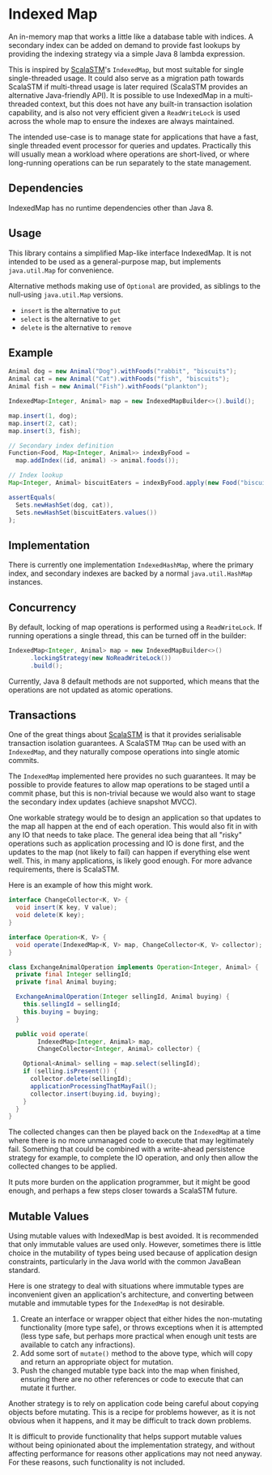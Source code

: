Indexed Map
===========

An in-memory map that works a little like a database table with indices. A
secondary index can be added on demand to provide fast lookups by providing
the indexing strategy via a simple Java 8 lambda expression.

This is inspired by [ScalaSTM][1]'s `IndexedMap`, but most suitable for single
single-threaded usage. It could also serve as a migration path towards ScalaSTM
if multi-thread usage is later required (ScalaSTM provides an alternative
Java-friendly API). It is possible to use IndexedMap in a multi-threaded context,
but this does not have any built-in transaction isolation capability, and is also
not very efficient given a `ReadWriteLock` is used across the whole map to ensure
the indexes are always maintained.

The intended use-case is to manage state for applications that have a fast,
single threaded event processor for queries and updates. Practically this will
usually mean a workload where operations are short-lived, or where long-running
operations can be run separately to the state management.

Dependencies
------------

IndexedMap has no runtime dependencies other than Java 8.

Usage
-----

This library contains a simplified Map-like interface IndexedMap. It is not
intended to be used as a general-purpose map, but implements `java.util.Map`
for convenience.

Alternative methods making use of `Optional` are provided, as siblings to the
null-using `java.util.Map` versions.

* `insert` is the alternative to `put`
* `select` is the alternative to `get`
* `delete` is the alternative to `remove`

Example
-------

```java
Animal dog = new Animal("Dog").withFoods("rabbit", "biscuits");
Animal cat = new Animal("Cat").withFoods("fish", "biscuits");
Animal fish = new Animal("Fish").withFoods("plankton");

IndexedMap<Integer, Animal> map = new IndexedMapBuilder<>().build();

map.insert(1, dog);
map.insert(2, cat);
map.insert(3, fish);

// Secondary index definition
Function<Food, Map<Integer, Animal>> indexByFood =
  map.addIndex((id, animal) -> animal.foods());

// Index lookup
Map<Integer, Animal> biscuitEaters = indexByFood.apply(new Food("biscuits"));

assertEquals(
  Sets.newHashSet(dog, cat)),
  Sets.newHashSet(biscuitEaters.values())
);
```

Implementation
--------------

There is currently one implementation `IndexedHashMap`, where the primary
index, and secondary indexes are backed by a normal `java.util.HashMap`
instances.

Concurrency
-----------

By default, locking of map operations is performed using a `ReadWriteLock`.
If running operations a single thread, this can be turned off in the builder:

```java
IndexedMap<Integer, Animal> map = new IndexedMapBuilder<>()
      .lockingStrategy(new NoReadWriteLock())
      .build();
```

Currently, Java 8 default methods are not supported, which means that the
operations are not updated as atomic operations.

Transactions
------------

One of the great things about [ScalaSTM][1] is that it provides serialisable
transaction isolation guarantees. A ScalaSTM `TMap` can be used with an
`IndexedMap`, and they naturally compose operations into single atomic commits.

The `IndexedMap` implemented here provides no such guarantees. It may be possible
to provide features to allow map operations to be staged until a commit phase,
but this is non-trivial because we would also want to stage the secondary index
updates (achieve snapshot MVCC).

One workable strategy would be to design an application so that updates to the
map all happen at the end of each operation. This would also fit in with any IO
that needs to take place. The general idea being that all "risky" operations
such as application processing and IO is done first, and the updates to the map
(not likely to fail) can happen if everything else went well. This, in many
applications, is likely good enough. For more advance requirements, there is
ScalaSTM.

Here is an example of how this might work.

```java
interface ChangeCollector<K, V> {
  void insert(K key, V value);
  void delete(K key);
}

interface Operation<K, V> {
  void operate(IndexedMap<K, V> map, ChangeCollector<K, V> collector);
}

class ExchangeAnimalOperation implements Operation<Integer, Animal> {
  private final Integer sellingId;
  private final Animal buying;

  ExchangeAnimalOperation(Integer sellingId, Animal buying) {
    this.sellingId = sellingId;
    this.buying = buying;
  }

  public void operate(
        IndexedMap<Integer, Animal> map,
        ChangeCollector<Integer, Animal> collector) {

    Optional<Animal> selling = map.select(sellingId);
    if (selling.isPresent()) {
      collector.delete(sellingId);
      applicationProcessingThatMayFail();
      collector.insert(buying.id, buying);
    }
  }
}
```

The collected changes can then be played back on the `IndexedMap` at a time
where there is no more unmanaged code to execute that may legitimately fail.
Something that could be combined with a write-ahead persistence strategy for
example, to complete the IO operation, and only then allow the collected
changes to be applied.

It puts more burden on the application programmer, but it might be good enough,
and perhaps a few steps closer towards a ScalaSTM future.

Mutable Values
--------------

Using mutable values with IndexedMap is best avoided. It is recommended that
only immutable values are used only. However, sometimes there is little choice
in the mutability of types being used because of application design constraints,
particularly in the Java world with the common JavaBean standard.

Here is one strategy to deal with situations where immutable types are inconvenient
given an application's architecture, and converting between mutable and immutable
types for the `IndexedMap` is not desirable.

1. Create an interface or wrapper object that either hides the non-mutating
   functionality (more type safe), or throws exceptions when it is attempted
   (less type safe, but perhaps more practical when enough unit tests are
   available to catch any infractions).
2. Add some sort of `mutate()` method to the above type, which will copy and
   return an appropriate object for mutation.
3. Push the changed mutable type back into the map when finished, ensuring
   there are no other references or code to execute that can mutate it further.

Another strategy is to rely on application code being careful about copying
objects before mutating. This is a recipe for problems however, as it is not
obvious when it happens, and it may be difficult to track down problems.

It is difficult to provide functionality that helps support mutable values
without being opinionated about the implementation strategy, and without
affecting performance for reasons other applications may not need anyway.
For these reasons, such functionality is not included.

[1]: http://nbronson.github.io/scala-stm
